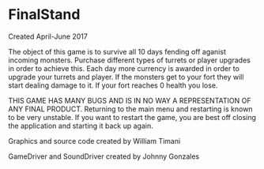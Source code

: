 # FinalStand
Created April-June 2017

The object of this game is to survive all 10 days fending off aganist incoming monsters. Purchase different types of turrets or player upgrades in order to achieve this. Each day more currency is awarded in order to upgrade your turrets and player. If the monsters get to your fort they will start dealing damage to it. If your fort reaches 0 health you lose. 

THIS GAME HAS MANY BUGS AND IS IN NO WAY A REPRESENTATION OF ANY FINAL PRODUCT. Returning to the main menu and restarting is known to be very unstable. If you want to restart the game, you are best off closing the application and starting it back up again. 

Graphics and source code created by William Timani

GameDriver and SoundDriver created by Johnny Gonzales
